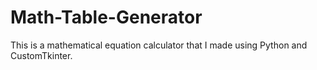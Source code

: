 # Math-Table-Generator
This is a mathematical equation calculator that I made using Python and CustomTkinter. 
